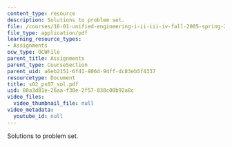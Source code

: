 ```yaml
---
content_type: resource
description: Solutions to problem set.
file: /courses/16-01-unified-engineering-i-ii-iii-iv-fall-2005-spring-2006/88a3d81e26aaf30e2f57838c00b92a8c_s02_ps07_sol.pdf
file_type: application/pdf
learning_resource_types:
- Assignments
ocw_type: OCWFile
parent_title: Assignments
parent_type: CourseSection
parent_uid: a6eb2151-6f41-806d-94ff-dc83eb5f4337
resourcetype: Document
title: s02_ps07_sol.pdf
uid: 88a3d81e-26aa-f30e-2f57-838c00b92a8c
video_files:
  video_thumbnail_file: null
video_metadata:
  youtube_id: null
---
```

Solutions to problem set.

